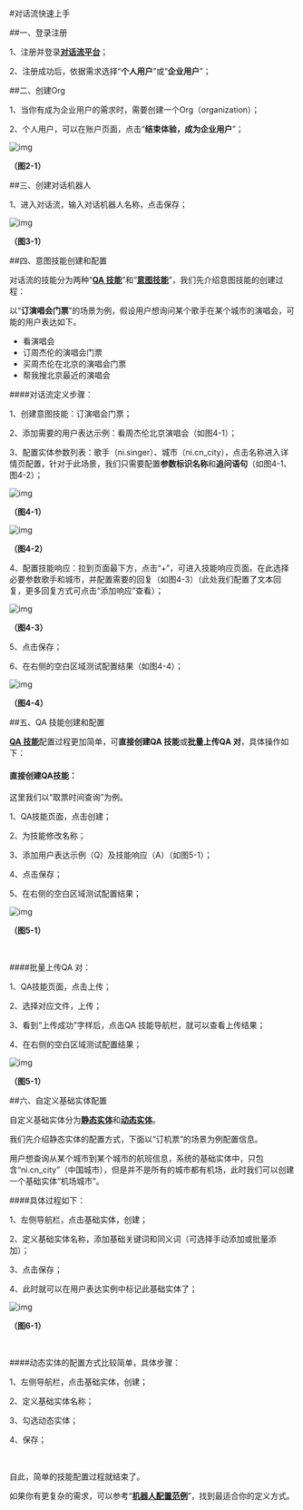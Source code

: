 #对话流快速上手

##一、登录注册

1、注册并登录[**对话流平台**](https://console.naturali.io/login)；

2、注册成功后，依据需求选择“**个人用户**”或“**企业用户**”；

##二、创建Org

1、当你有成为企业用户的需求时，需要创建一个Org（organization）；

2、个人用户，可以在账户页面，点击“**结束体验，成为企业用户**”；

![img](../结束体验成为企业用户.png)

**（图2-1）**

##三、创建对话机器人

1、进入对话流，输入对话机器人名称，点击保存；

![img](../机器人名称.png)

**（图3-1）**



##四、意图技能创建和配置

对话流的技能分为两种“[**QA 技能**](QA技能.md)”和“[**意图技能**](意图技能.md)”，我们先介绍意图技能的创建过程：

以“**订演唱会门票**”的场景为例，假设用户想询问某个歌手在某个城市的演唱会，可能的用户表达如下。

- 看演唱会
- 订周杰伦的演唱会门票
- 买周杰伦在北京的演唱会门票
- 帮我搜北京最近的演唱会

####对话流定义步骤：

1、创建意图技能：订演唱会门票；

2、添加需要的用户表达示例：看周杰伦北京演唱会（如图4-1）；

3、配置实体参数列表：歌手（ni.singer）、城市（ni.cn_city），点击名称进入详情页配置，针对于此场景，我们只需要配置**参数标识名称**和**追问语句**（如图4-1、图4-2）；

![img](../意图技能配置.png)

**（图4-1）**

![img](../参数列表配置.png)

**（图4-2）**

4、配置技能响应：拉到页面最下方，点击“+”，可进入技能响应页面。在此选择必要参数歌手和城市，并配置需要的回复（如图4-3）（此处我们配置了文本回复，更多回复方式可点击“添加响应”查看）；

![img](../代理响应.png)

**（图4-3）**

5、点击保存；

6、在右侧的空白区域测试配置结果（如图4-4）；

![img](../tryitnow.png)

**（图4-4）**

##五、QA 技能创建和配置

[**QA 技能**](QA技能.md)配置过程更加简单，可**直接创建QA 技能**或**批量上传QA 对**，具体操作如下：

#### 直接创建QA技能：

这里我们以“取票时间查询”为例。

1、QA技能页面，点击创建；

2、为技能修改名称；

3、添加用户表达示例（Q）及技能响应（A）（如图5-1）；

4、点击保存；

5、在右侧的空白区域测试配置结果；

![img](../QA.png)

**（图5-1）**

​	

####批量上传QA 对：

1、QA技能页面，点击上传；

2、选择对应文件，上传；

3、看到“上传成功”字样后，点击QA 技能导航栏，就可以查看上传结果；

4、在右侧的空白区域测试配置结果；

![img](../批量上传QA对.png)

**（图5-1）**

##六、自定义基础实体配置

自定义基础实体分为[**静态实体**](基础实体.md)和[**动态实体**](基础实体.md)。

我们先介绍静态实体的配置方式，下面以“订机票”的场景为例配置信息。

用户想查询从某个城市到某个城市的航班信息，系统的基础实体中，只包含“ni.cn_city”（中国城市），但是并不是所有的城市都有机场，此时我们可以创建一个基础实体“机场城市”。

####具体过程如下：

1、左侧导航栏，点击基础实体，创建；

2、定义基础实体名称，添加基础关键词和同义词（可选择手动添加或批量添加）；

3、点击保存；

4、此时就可以在用户表达实例中标记此基础实体了；

![img](../基础实体.png)

**（图6-1）**

​	

####动态实体的配置方式比较简单，具体步骤：

1、左侧导航栏，点击基础实体，创建；

2、定义基础实体名称；

3、勾选动态实体；

4、保存；

​	

自此，简单的技能配置过程就结束了。

如果你有更复杂的需求，可以参考“[**机器人配置范例**](机器人配置范例.md)”，找到最适合你的定义方式。

